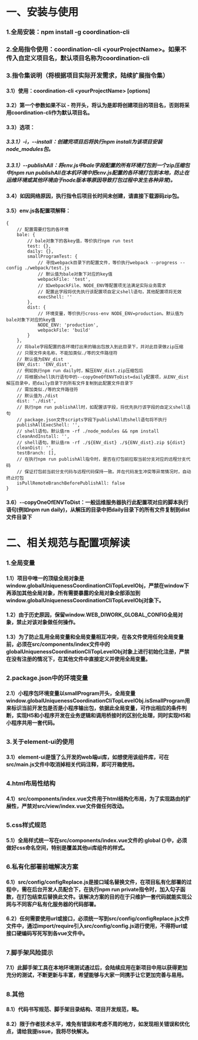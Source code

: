 # 一、安装与使用
### 1.全局安装：npm install -g coordination-cli
### 2.全局指令使用：coordination-cli \<yourProjectName\>。如果不传入自定义项目名，默认项目名称为coordination-cli
### 3.指令集说明（将根据项目实际开发需求，陆续扩展指令集）
#### 3.1）使用：coordination-cli \<yourProjectName\> [options]
#### 3.2）第一个参数如果不以 - 符开头，将认为是即将创建项目的项目名，否则将采用coordination-cli作为默认项目名。
#### 3.3）选项：
##### 3.3.1）-i，--install：创建完项目后将执行npm install为该项目安装node_modules包。
##### 3.3.1）--publishAll：将env.js中bale字段配置的所有环境打包到一个zip压缩包中(npm run publishAll在本机环境中把env.js配置的各环境打包到本地，防止在运维环境或其他环境由于node版本等原因导致打包过程中发生各种异常)。
#### 3.4）如因网络原因，执行指令后项目长时间未创建，请直接下载源码zip包。
#### 3.5）env.js各配置项解释：
```
{
    // 配置需要打包的各环境
    bale: {
        // bale对象下的各key值，等价执行npm run test
        test: {},
        daily: {},
        smallProgramTest: {
            // 寻找webpack目录下的配置文件，等价执行webpack --progress --config ./webpack/test.js
            // 默认值为bale对象下对应的key值
            webpackFile: 'test',
            // 如webpackFile、NODE_ENV等配置项无法满足实际业务需求
            // 配置此字段将优先执行该配置项自定义shell语句，其他配置项将无效
            execShell: ''
        },
        dist: {
            // 环境变量，等价执行cross-env NODE_ENV=production。默认值为bale对象下对应的key值
            NODE_ENV: 'production',
            webpackFile: 'build'
        }
    },
    // 将bale字段配置的各环境打出来的输出包放入到此目录下，并对此目录做zip压缩
    // 只限文件夹名称，不能加类似./等的文件路径符
    // 默认值为ENV_dist
    ENV_dist: 'ENV_dist',
    // 例如执行npm run daily时，解压ENV_dist.zip压缩包后
    // 将根据shell执行语句中的--copyOneOfENVToDist=daily配置项，从ENV_dist解压目录中，把daily目录下的所有文件复制到此配置文件目录下
    // 需加类似./等的文件路径符
    // 默认值为./dist
    dist: './dist',
    // 执行npm run publishAll时，如配置该字段，将优先执行该字段的自定义shell语句
    // package.json文件scripts字段下publishAll的shell语句将不执行
    publishAllExecShell: '',
    // shell语句。默认值rm -rf ./node_modules && npm install
    cleanAndInstall: '',
    // shell语句。默认值rm -rf ./${ENV_dist} ./${ENV_dist}.zip ${dist}
    cleanDist: '',
    testBranch: [],
    // 在执行npm run publishAll指令时，是否在打包前拉取当前分支对应的远程分支代码
    // 保证打包前当前分支代码与远程代码保持一致。并在代码发生冲突等异常情况时，自动终止打包
    isPullRemoteBranchBeforePublishAll: false
}
```
#### 3.6）--copyOneOfENVToDist：一般运维服务器执行此配置项对应的脚本执行语句(例如npm run daily)，从解压的目录中把daily目录下的所有文件复制到dist文件目录下
# 二、相关规范与配置项解读
### 1.全局变量
#### 1.1）项目中唯一的顶级全局对象是window.globalUniquenessCoordinationCliTopLevelObj，严禁在window下再添加其他全局对象，所有需要暴露的全局对象全部添加到window.globalUniquenessCoordinationCliTopLevelObj对象下。
#### 1.2）由于历史原因，保留window.WEB_DIWORK_GLOBAL_CONFIG全局对象，禁止对该对象做任何操作。
#### 1.3）为了防止乱用全局变量和全局变量相互冲突，在各文件使用任何全局变量前，必须在src/components/index文件中的globalUniquenessCoordinationCliTopLevelObj对象上进行初始化注册，严禁在没有注册的情况下，在其他文件中直接定义并使用全局变量。
##
### 2.package.json中的环境变量
#### 2.1）小程序包环境变量以smallProgram开头，全局变量window.globalUniquenessCoordinationCliTopLevelObj.isSmallProgram用来标识当前开发包是否是小程序输出包，依据此全局变量，可作出相应的条件判断，实现H5和小程序开发在业务逻辑和调用桥接时的区别化处理，同时实现H5和小程序共用一套代码。
##
### 3.关于element-ui的使用
#### 3.1）element-ui是饿了么开发的web端ui库，如想使用该组件库，可在src/main.js文件中取消掉相关代码注释，即可开箱使用。
##
### 4.html布局性结构
#### 4.1）src/components/index.vue文件用于html结构化布局，为了实现路由的扩展性，严禁对src/view/index.vue文件做任何改动。
##
### 5.css样式规范
#### 5.1）全局样式统一写在src/components/index.vue文件的:global {}中，必须做好css命名空间，特别是覆盖其他ui库组件的样式。
##
### 6.私有化部署前端解决方案
#### 6.1）src/config/configReplace.js是接口域名替换文件，在项目私有化部署的过程中，需在后台开发人员配合下，在执行npm run private指令时，加入勾子函数，在打包结束后替换此文件。该解决方案的目的在于只维护一套代码就能实现公网与不同客户私有化服务器的代码部署。
#### 6.2）任何需要使用url或接口，必须统一写到src/config/configReplace.js文件文件中，通过import/require引入src/config/config.js进行使用，不得将url或接口硬编码写死写到各vue文件中。
##
### 7.脚手架风险提示
#### 7.1）此脚手架工具在本地环境测试通过后，会陆续应用在新项目中用以获得更加充分的测试，不断更新与丰富，希望能够与大家一同携手让它更加完善与易用。
##
### 8.其他
#### 8.1）代码书写规范、脚手架目录结构、项目开发规范，略。
#### 8.2）限于作者技术水平，难免有错误和考虑不周的地方，如发现相关错误和优化点，请给我提issue，我将尽快解决。